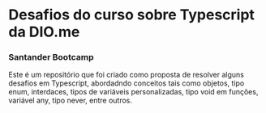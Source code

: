 # Desafios do curso sobre Typescript da DIO.me

### Santander Bootcamp

Este é um repositório que foi criado como proposta de resolver alguns desafios em Typescript, abordadndo conceitos tais como objetos, tipo enum, interdaces, tipos de variáveis personalizadas, tipo void em funções, variável any, tipo never, entre outros.
